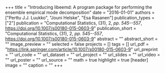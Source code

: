 +++
title = "Introducing libeemd: A program package for performing the ensemble empirical mode decomposition"
date = "2016-01-01"
authors = ["Perttu J.J. Luukko", "Jouni Helske", "Esa Rasanen"]
publication_types = ["2"]
publication = "Computational Statistics, (31), 2, _pp. 545--557_, https://doi.org/10.1007/s00180-015-0603-9"
publication_short = "Computational Statistics, (31), 2, _pp. 545--557_, https://doi.org/10.1007/s00180-015-0603-9"
abstract = ""
abstract_short = ""
image_preview = ""
selected = false
projects = []
tags = []
url_pdf = "https://link.springer.com/article/10.1007/s00180-015-0603-9"
url_preprint = ""
url_code = ""
url_dataset = ""
url_project = ""
url_slides = ""
url_video = ""
url_poster = ""
url_source = ""
math = true
highlight = true
[header]
image = ""
caption = ""
+++
